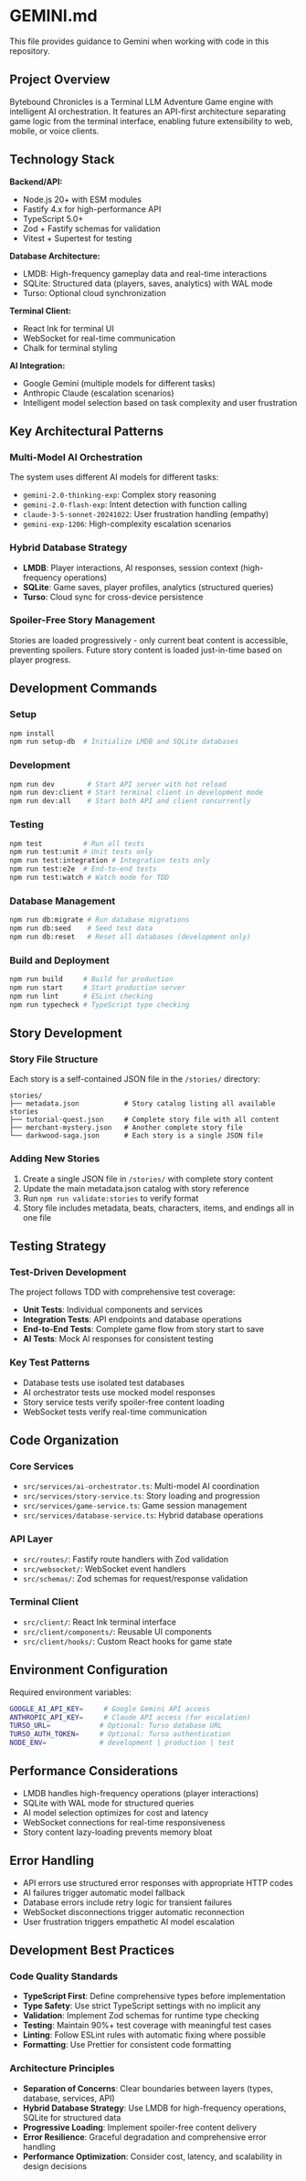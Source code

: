 # GEMINI.md

This file provides guidance to Gemini when working with code in this repository.

## Project Overview

Bytebound Chronicles is a Terminal LLM Adventure Game engine with intelligent AI orchestration. It features an API-first architecture separating game logic from the terminal interface, enabling future extensibility to web, mobile, or voice clients.

## Technology Stack

**Backend/API:**
- Node.js 20+ with ESM modules
- Fastify 4.x for high-performance API
- TypeScript 5.0+
- Zod + Fastify schemas for validation
- Vitest + Supertest for testing

**Database Architecture:**
- LMDB: High-frequency gameplay data and real-time interactions
- SQLite: Structured data (players, saves, analytics) with WAL mode
- Turso: Optional cloud synchronization

**Terminal Client:**
- React Ink for terminal UI
- WebSocket for real-time communication
- Chalk for terminal styling

**AI Integration:**
- Google Gemini (multiple models for different tasks)
- Anthropic Claude (escalation scenarios)
- Intelligent model selection based on task complexity and user frustration

## Key Architectural Patterns

### Multi-Model AI Orchestration
The system uses different AI models for different tasks:
- `gemini-2.0-thinking-exp`: Complex story reasoning
- `gemini-2.0-flash-exp`: Intent detection with function calling
- `claude-3-5-sonnet-20241022`: User frustration handling (empathy)
- `gemini-exp-1206`: High-complexity escalation scenarios

### Hybrid Database Strategy
- **LMDB**: Player interactions, AI responses, session context (high-frequency operations)
- **SQLite**: Game saves, player profiles, analytics (structured queries)
- **Turso**: Cloud sync for cross-device persistence

### Spoiler-Free Story Management
Stories are loaded progressively - only current beat content is accessible, preventing spoilers. Future story content is loaded just-in-time based on player progress.

## Development Commands

### Setup
```bash
npm install
npm run setup-db  # Initialize LMDB and SQLite databases
```

### Development
```bash
npm run dev        # Start API server with hot reload
npm run dev:client # Start terminal client in development mode
npm run dev:all    # Start both API and client concurrently
```

### Testing
```bash
npm test          # Run all tests
npm run test:unit # Unit tests only
npm run test:integration # Integration tests only
npm run test:e2e  # End-to-end tests
npm run test:watch # Watch mode for TDD
```

### Database Management
```bash
npm run db:migrate # Run database migrations
npm run db:seed    # Seed test data
npm run db:reset   # Reset all databases (development only)
```

### Build and Deployment
```bash
npm run build     # Build for production
npm run start     # Start production server
npm run lint      # ESLint checking
npm run typecheck # TypeScript type checking
```

## Story Development

### Story File Structure
Each story is a self-contained JSON file in the `/stories/` directory:
```
stories/
├── metadata.json           # Story catalog listing all available stories
├── tutorial-quest.json     # Complete story file with all content
├── merchant-mystery.json   # Another complete story file
└── darkwood-saga.json      # Each story is a single JSON file
```

### Adding New Stories
1. Create a single JSON file in `/stories/` with complete story content
2. Update the main metadata.json catalog with story reference
3. Run `npm run validate:stories` to verify format
4. Story file includes metadata, beats, characters, items, and endings all in one file

## Testing Strategy

### Test-Driven Development
The project follows TDD with comprehensive test coverage:
- **Unit Tests**: Individual components and services
- **Integration Tests**: API endpoints and database operations
- **End-to-End Tests**: Complete game flow from story start to save
- **AI Tests**: Mock AI responses for consistent testing

### Key Test Patterns
- Database tests use isolated test databases
- AI orchestrator tests use mocked model responses
- Story service tests verify spoiler-free content loading
- WebSocket tests verify real-time communication

## Code Organization

### Core Services
- `src/services/ai-orchestrator.ts`: Multi-model AI coordination
- `src/services/story-service.ts`: Story loading and progression
- `src/services/game-service.ts`: Game session management
- `src/services/database-service.ts`: Hybrid database operations

### API Layer
- `src/routes/`: Fastify route handlers with Zod validation
- `src/websocket/`: WebSocket event handlers
- `src/schemas/`: Zod schemas for request/response validation

### Terminal Client
- `src/client/`: React Ink terminal interface
- `src/client/components/`: Reusable UI components
- `src/client/hooks/`: Custom React hooks for game state

## Environment Configuration

Required environment variables:
```bash
GOOGLE_AI_API_KEY=     # Google Gemini API access
ANTHROPIC_API_KEY=     # Claude API access (for escalation)
TURSO_URL=            # Optional: Turso database URL
TURSO_AUTH_TOKEN=     # Optional: Turso authentication
NODE_ENV=             # development | production | test
```

## Performance Considerations

- LMDB handles high-frequency operations (player interactions)
- SQLite with WAL mode for structured queries
- AI model selection optimizes for cost and latency
- WebSocket connections for real-time responsiveness
- Story content lazy-loading prevents memory bloat

## Error Handling

- API errors use structured error responses with appropriate HTTP codes
- AI failures trigger automatic model fallback
- Database errors include retry logic for transient failures
- WebSocket disconnections trigger automatic reconnection
- User frustration triggers empathetic AI model escalation

## Development Best Practices

### Code Quality Standards
- **TypeScript First**: Define comprehensive types before implementation
- **Type Safety**: Use strict TypeScript settings with no implicit any
- **Validation**: Implement Zod schemas for runtime type checking
- **Testing**: Maintain 90%+ test coverage with meaningful test cases
- **Linting**: Follow ESLint rules with automatic fixing where possible
- **Formatting**: Use Prettier for consistent code formatting

### Architecture Principles
- **Separation of Concerns**: Clear boundaries between layers (types, database, services, API)
- **Hybrid Database Strategy**: Use LMDB for high-frequency operations, SQLite for structured data
- **Progressive Loading**: Implement spoiler-free content delivery
- **Error Resilience**: Graceful degradation and comprehensive error handling
- **Performance Optimization**: Consider cost, latency, and scalability in design decisions
